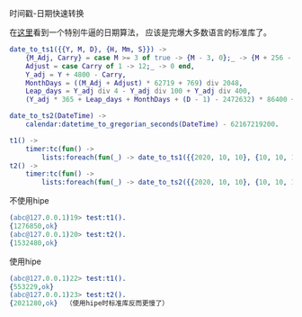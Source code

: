 时间戳-日期快速转换

在[这里](http://howardhinnant.github.io/date_algorithms.html#civil_from_days)看到一个特别牛逼的日期算法，
应该是完爆大多数语言的标准库了。
```erlang
date_to_ts1({{Y, M, D}, {H, Mm, S}}) ->
    {M_Adj, Carry} = case M >= 3 of true -> {M - 3, 0};_ -> {M + 256 - 3, 1} end,
    Adjust = case Carry of 1 -> 12;_ -> 0 end,
    Y_adj = Y + 4800 - Carry,
    MonthDays = ((M_Adj + Adjust) * 62719 + 769) div 2048,
    Leap_days = Y_adj div 4 - Y_adj div 100 + Y_adj div 400,
    (Y_adj * 365 + Leap_days + MonthDays + (D - 1) - 2472632) * 86400 + (3600 * H + Mm * 60 + S).

date_to_ts2(DateTime) ->
    calendar:datetime_to_gregorian_seconds(DateTime) - 62167219200.

t1() ->
    timer:tc(fun() ->
        lists:foreach(fun(_) -> date_to_ts1({{2020, 10, 10}, {10, 10, 10}}) end, lists:seq(1, 5000000)) end).
t2() ->
    timer:tc(fun() ->
        lists:foreach(fun(_) -> date_to_ts2({{2020, 10, 10}, {10, 10, 10}}) end, lists:seq(1, 5000000)) end).
```
不使用hipe
```erlang
(abc@127.0.0.1)19> test:t1().
{1276850,ok}
(abc@127.0.0.1)20> test:t2().
{1532480,ok}
```
使用hipe
```erlang
(abc@127.0.0.1)22> test:t1().   
{553229,ok} 
(abc@127.0.0.1)23> test:t2().
{2021280,ok}  （使用hipe时标准库反而更慢了）
```

